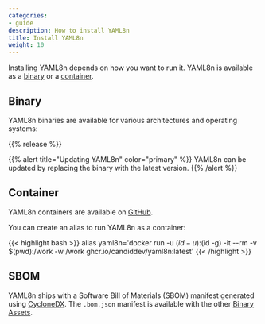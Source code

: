 ```yaml
---
categories:
- guide
description: How to install YAML8n
title: Install YAML8n
weight: 10
---
```


Installing YAML8n depends on how you want to run it.  YAML8n is available as a [binary](#binary) or a [container](#container).

## Binary

YAML8n binaries are available for various architectures and operating systems:

{{% release %}}

{{% alert title="Updating YAML8n" color="primary" %}}
YAML8n can be updated by replacing the binary with the latest version.
{{% /alert %}}


## Container

YAML8n containers are available on [GitHub](https://github.com/candiddev/yaml8n/pkgs/container/yaml8n).

You can create an alias to run YAML8n as a container:

{{< highlight bash >}}
alias yaml8n='docker run -u $(id -u):$(id -g) -it --rm -v $(pwd):/work -w /work ghcr.io/candiddev/yaml8n:latest'
{{< /highlight >}}

## SBOM

YAML8n ships with a Software Bill of Materials (SBOM) manifest generated using [CycloneDX](https://cyclonedx.org/).  The `.bom.json` manifest is available with the other [Binary Assets](#binary).
